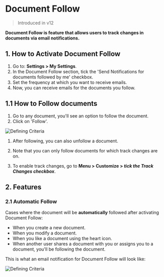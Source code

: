 <!-- add-breadcrumbs -->
# Document Follow

> Introduced in v12

**Document Follow is feature that allows users to track changes in documents via email notifications.**

## 1. How to Activate Document Follow
1. Go to: **Settings > My Settings**.
1. In the Document Follow section, tick the 'Send Notifications for documents followed by me' checkbox.
1. Set the frequency at which you want to receive emails.
1. Now, you can receive emails for the documents you follow.

## 1.1 How to Follow documents
1. Go to any document, you'll see an option to follow the document.
1. Click on 'Follow'.

<img class="screenshot" alt="Defining Criteria" src="{{docs_base_url}}/assets/img/setup/email/document-follow-how-to-follow.png">

1. After following, you can also unfollow a document.

1. Note that you can only follow documents for which track changes are on.
1. To enable track changes, go to **Menu > Customize > *tick the Track Changes checkbox***.

## 2. Features
### 2.1 Automatic Follow
Cases where the document will be __automatically__ followed after activating Document Follow:

* When you create a new document.
* When you modify a document.
* When you like a document using the heart icon.
* When another user shares a document with you or assigns you to a document, you'll be following the document.

This is what an email notification for Document Follow will look like:

<img class="screenshot" alt="Defining Criteria" src="{{docs_base_url}}/assets/img/setup/email/document-follow-email-looks-like.png">
